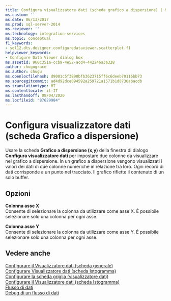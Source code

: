 ```yaml
---
title: Configura visualizzatore dati (scheda grafico a dispersione) | Microsoft Docs
ms.custom: ''
ms.date: 06/13/2017
ms.prod: sql-server-2014
ms.reviewer: ''
ms.technology: integration-services
ms.topic: conceptual
f1_keywords:
- sql12.dts.designer.configuredataviewer.scatterplot.f1
helpviewer_keywords:
- Configure Data Viewer dialog box
ms.assetid: 960c351a-ccb9-4e52-acd4-442246a3a328
author: chugugrace
ms.author: chugu
ms.openlocfilehash: d9001c5f3890bfb3623715ff6c6deeb70116bb73
ms.sourcegitcommit: ad4d92dce894592a259721a1571b1d8736abacdb
ms.translationtype: MT
ms.contentlocale: it-IT
ms.lasthandoff: 08/04/2020
ms.locfileid: "87629984"
---
```

# <a name="configure-data-viewer-scatter-plot-tab"></a>Configura visualizzatore dati (scheda Grafico a dispersione)
  Usare la scheda **Grafico a dispersione (x,y)** della finestra di dialogo **Configura visualizzatore dati** per impostare due colonne da visualizzare nel grafico a dispersione. In un grafico a dispersione vengono visualizzati i valori dei dati di due colonne numeriche in relazione tra loro. Ogni record di dati corrisponde a un punto nel tracciato. Il grafico riflette il contenuto di un solo buffer.  
  
## <a name="options"></a>Opzioni  
 **Colonna asse X**  
 Consente di selezionare la colonna da utilizzare come asse X. È possibile selezionare solo una colonna per ogni asse.  
  
 **Colonna asse Y**  
 Consente di selezionare la colonna da utilizzare come asse Y. È possibile selezionare solo una colonna per ogni asse.  
  
## <a name="see-also"></a>Vedere anche  
 [Configurare il Visualizzatore dati &#40;scheda generale&#41;](../../2014/integration-services/configure-data-viewer-general-tab.md)   
 [Configurare Visualizzatore dati &#40;scheda Istogramma&#41;](../../2014/integration-services/configure-data-viewer-column-chart-tab.md)   
 [Configurare la scheda griglia &#40;visualizzatore dati&#41;](../../2014/integration-services/configure-data-viewer-grid-tab.md)   
 [Configurare il Visualizzatore dati &#40;scheda Istogramma&#41;](../../2014/integration-services/configure-data-viewer-histogram-tab.md)   
 [Flusso di dati](data-flow/data-flow.md)   
 [Debug di un flusso di dati](troubleshooting/debugging-data-flow.md)  
  
  
